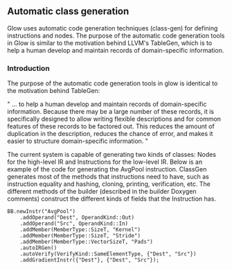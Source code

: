 
## Automatic class generation

Glow uses automatic code generation techniques (class-gen) for defining
instructions and nodes. The purpose of the automatic code generation tools in
Glow is similar to the motivation behind LLVM's TableGen, which is to help a
human develop and maintain records of domain-specific information.

### Introduction

The purpose of the automatic code generation tools in glow is identical to the
motivation behind TableGen:

" ... to help a human develop and maintain records of domain-specific
information. Because there may be a large number of these records, it is
specifically designed to allow writing flexible descriptions and for common
features of these records to be factored out. This reduces the amount of
duplication in the description, reduces the chance of error, and makes it easier
to structure domain-specific information. "

The current system is capable of generating two kinds of classes: Nodes for the
high-level IR and Instructions for the low-level IR. Below is an example of the
code for generating the AvgPool instruction. ClassGen generates most of the
methods that instructions need to have, such as instruction equality and
hashing, cloning, printing, verification, etc. The different methods of the
builder (described in the builder Doxygen comments) construct the different
kinds of fields that the Instruction has.

  ```
  BB.newInstr("AvgPool")
      .addOperand("Dest", OperandKind::Out)
      .addOperand("Src", OperandKind::In)
      .addMember(MemberType::SizeT, "Kernel")
      .addMember(MemberType::SizeT, "Stride")
      .addMember(MemberType::VectorSizeT, "Pads")
      .autoIRGen()
      .autoVerify(VerifyKind::SameElementType, {"Dest", "Src"})
      .addGradientInstr({"Dest"}, {"Dest", "Src"});
  ```
